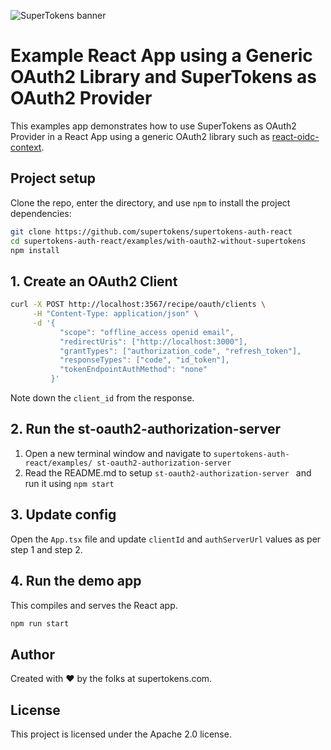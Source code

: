 ![SuperTokens banner](https://raw.githubusercontent.com/supertokens/supertokens-logo/master/images/Artboard%20%E2%80%93%2027%402x.png)

# Example React App using a Generic OAuth2 Library and SuperTokens as OAuth2 Provider

This examples app demonstrates how to use SuperTokens as OAuth2 Provider in a React App using a generic OAuth2 library such as [react-oidc-context](https://github.com/authts/react-oidc-context).

## Project setup

Clone the repo, enter the directory, and use `npm` to install the project dependencies:

```bash
git clone https://github.com/supertokens/supertokens-auth-react
cd supertokens-auth-react/examples/with-oauth2-without-supertokens
npm install
```

## 1. Create an OAuth2 Client

```bash
curl -X POST http://localhost:3567/recipe/oauth/clients \
     -H "Content-Type: application/json" \
     -d '{
           "scope": "offline_access openid email",
           "redirectUris": ["http://localhost:3000"],
           "grantTypes": ["authorization_code", "refresh_token"],
           "responseTypes": ["code", "id_token"],
           "tokenEndpointAuthMethod": "none"
         }'
```

Note down the `client_id` from the response.

## 2. Run the st-oauth2-authorization-server

1. Open a new terminal window and navigate to `supertokens-auth-react/examples/
st-oauth2-authorization-server`
2. Read the README.md to setup `st-oauth2-authorization-server ` and run it using `npm start`

## 3. Update config

Open the `App.tsx` file and update `clientId` and `authServerUrl` values as per step 1 and step 2.

## 4. Run the demo app

This compiles and serves the React app.

```bash
npm run start
```

## Author

Created with :heart: by the folks at supertokens.com.

## License

This project is licensed under the Apache 2.0 license.
